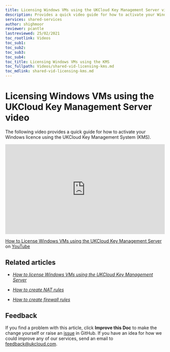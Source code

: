 ```yaml
---
title: Licensing Windows VMs using the UKCloud Key Management Server video
description: Provides a quick video guide for how to activate your Windows licence using the UKCloud Key Management System (KMS)
services: shared-services
author: shighmoor
reviewer: pcantle
lastreviewed: 25/02/2021
toc_rootlink: Videos
toc_sub1: 
toc_sub2:
toc_sub3:
toc_sub4:
toc_title: Licensing Windows VMs using the KMS
toc_fullpath: Videos/shared-vid-licensing-kms.md
toc_mdlink: shared-vid-licensing-kms.md
---
```


# Licensing Windows VMs using the UKCloud Key Management Server video

The following video provides a quick guide for how to activate your Windows licence using the UKCloud Key Management System (KMS).

<div class="row">
  <div class="col-md-10">
    <div style="padding:56.25% 0 0 0;position:relative;">
      <iframe src="https://www.youtube.com/embed/bFB74pj_00E" style="position:absolute;top:0;left:0;width:100%;height:100%;" frameborder="0" allow="accelerometer; autoplay; encrypted-media; gyroscope; picture-in-picture" allowfullscreen></iframe>
    </div>
    <p><a href="https://www.youtube.com/watch?v=bFB74pj_00E">How to License Windows VMs using the UKCloud Key Management Server</a> on <a href="https://www.youtube.com/channel/UCnlFUyOWcS4iE_HK-ZEcNGw">YouTube</a>
  </div>
</div>

## Related articles

- [*How to license Windows VMs using the UKCloud Key Management Server*](shared-how-setup-kms.md)

- [*How to create NAT rules*](../vmware/vmw-how-create-nat-rules.md)

- [*How to create firewall rules*](../vmware/vmw-how-create-firewall-rules.md)

## Feedback

If you find a problem with this article, click **Improve this Doc** to make the change yourself or raise an [issue](https://github.com/UKCloud/documentation/issues) in GitHub. If you have an idea for how we could improve any of our services, send an email to <feedback@ukcloud.com>.
